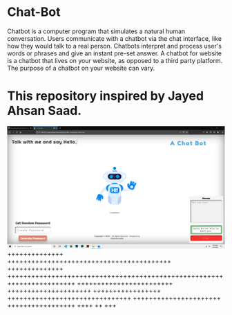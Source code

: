 # Chat-Bot
Chatbot is a computer program that simulates a natural human conversation. Users communicate with a chatbot via the chat interface, like how they would talk to a real person. Chatbots interpret and process user's words or phrases and give an instant pre-set answer. A chatbot for website is a chatbot that lives on your website, as opposed to a third party platform. The purpose of a chatbot on your website can vary. 
# This repository inspired by Jayed Ahsan Saad.


![alt text](https://github.com/AhsanParadise/Chat-Bot/blob/master/ScreenShot.png?raw=true)
++++++++++++++ +++++++++++++++++++++++++++++++++++++++++
++++++++++++++ +++++++++++++++++++++++++++++++++++++++++++++++++++++++++++++++++++++++
++++++++++++++++++++++++ +++++++++++++++++++++ +++++++++++++++++
 +++++++++++++++++++++++++++++++ ++++++++++++++++++++++
+++++++++++++++++
++++ ++ +++

